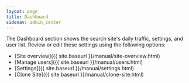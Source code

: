 ```yaml
---
layout: page
title: Dashboard
sidenav: admin_center
---
```


<i class="icon-dashboard"></i> The Dashboard section shows the search site's daily traffic, settings, and user list. Review or edit these settings using the following options:

* [Site overview]({{ site.baseurl }}/manual/site-overview.html)
* [Manage users]({{ site.baseurl }}/manual/users.html)
* [Settings]({{ site.baseurl }}/manual/settings.html)
* [Clone Site]({{ site.baseurl }}/manual/clone-site.html)